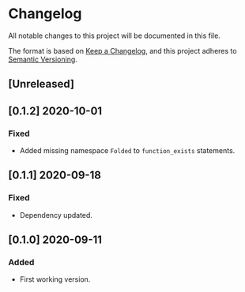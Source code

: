 # Changelog

All notable changes to this project will be documented in this file.

The format is based on [Keep a Changelog](https://keepachangelog.com/en/1.0.0/),
and this project adheres to [Semantic Versioning](https://semver.org/spec/v2.0.0.html).

## [Unreleased]

## [0.1.2] 2020-10-01

### Fixed

- Added missing namespace `Folded` to `function_exists` statements.

## [0.1.1] 2020-09-18

### Fixed

- Dependency updated.

## [0.1.0] 2020-09-11

### Added

- First working version.
